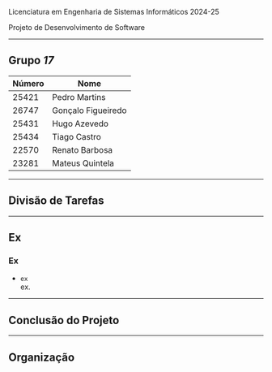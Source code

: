 Licenciatura em Engenharia de Sistemas Informáticos 2024-25

Projeto de Desenvolvimento de Software 

---

## Grupo  *17*
| Número | Nome |
| -----   | ---- |
| 25421   | Pedro Martins |
| 26747   | Gonçalo Figueiredo |
| 25431     | Hugo Azevedo  |
| 25434     | Tiago Castro  |
| 22570   | Renato Barbosa |
| 23281  | Mateus Quintela |

---

## Divisão de Tarefas

---

## Ex

### Ex
- `ex`  
  ex.

---

## Conclusão do Projeto

---
## Organização
